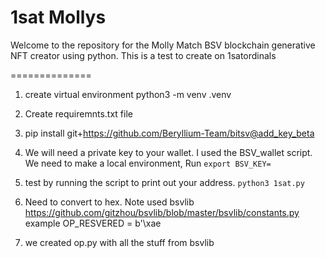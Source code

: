 1sat Mollys
=================

Welcome to the repository for the Molly Match BSV blockchain generative NFT creator using python. This is a test to create on 1satordinals 


==============

1. create virtual environment 
python3 -m venv .venv

2. Create requiremnts.txt file

3. pip install git+https://github.com/Beryllium-Team/bitsv@add_key_beta

4. We will need a private key to your wallet.  I used the BSV_wallet script.  We need to make a local environment, Run ```export BSV_KEY=```

5. test by running the script to print out your address. ```python3 1sat.py```

6. Need to convert to hex.  Note used bsvlib https://github.com/gitzhou/bsvlib/blob/master/bsvlib/constants.py
example OP_RESVERED = b'\xae

7. we created op.py with all the stuff from bsvlib